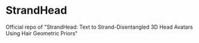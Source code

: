 # StrandHead
Official repo of "StrandHead: Text to Strand-Disentangled 3D Head Avatars Using Hair Geometric Priors“
